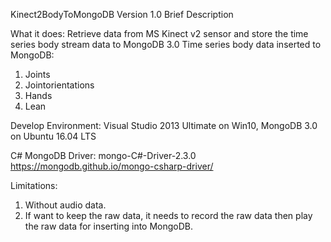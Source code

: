 Kinect2BodyToMongoDB Version 1.0 Brief Description

What it does:
Retrieve data from MS Kinect v2 sensor and store the time series body stream data to MongoDB 3.0
Time series body data inserted to MongoDB:
  1. Joints
  2. Jointorientations
  3. Hands
  3. Lean

Develop Environment:
Visual Studio 2013 Ultimate on Win10, MongoDB 3.0 on Ubuntu 16.04 LTS

C# MongoDB Driver:
  mongo-C#-Driver-2.3.0 <https://mongodb.github.io/mongo-csharp-driver/>

Limitations:
  1. Without audio data. 
  2. If want to keep the raw data, it needs to record the raw data then play the raw data for inserting into MongoDB.

